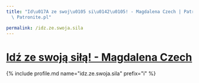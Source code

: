 ```yaml
---
title: "Id\u017A ze swoj\u0105 si\u0142\u0105! - Magdalena Czech | Patromierz - statystyki\
  \ Patronite.pl"

permalink: /idz.ze.swoja.sila
---
```


# [Idź ze swoją siłą! - Magdalena Czech](https://patronite.pl/idz.ze.swoja.sila)

{% include profile.md name="idz.ze.swoja.sila" prefix="i" %}
